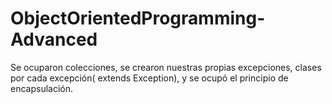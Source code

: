 # ObjectOrientedProgramming-Advanced
Se ocuparon colecciones, se crearon nuestras propias excepciones, clases por cada excepción( extends Exception), y se ocupó el principio de encapsulación.
